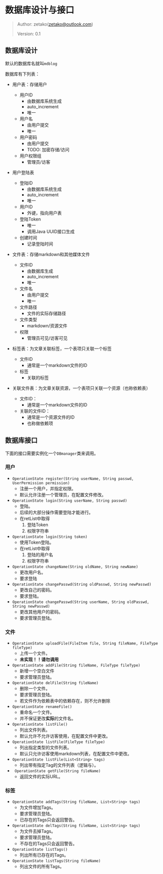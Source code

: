 # 数据库设计与接口

> Author: zetako(zetako@outlook.com)
>
> Version: 0.1

## 数据库设计

默认的数据库名就叫`mdblog`

数据库有下列表：

- 用户表：存储用户
  - 用户ID
    - 由数据库系统生成
    - auto_increment
    - 唯一
  - 用户名
    - 由用户提交
    - 唯一
  - 用户密码
    - 由用户提交
    - TODO: 加密存储/访问
  - 用户权限组
    - 管理员/访客
- 用户登陆表
  - 登陆ID
    - 由数据库系统生成
    - auto_increment
    - 唯一
  - 用户ID
    - 外键，指向用户表
  - 登陆Token
    - 唯一
    - 调用Java UUID接口生成
  - 创建时间
    - 记录登陆时间
- 文件表：存储markdown和其他媒体文件
  - 文件ID
    - 由数据库生成
    - auto_increment
    - 唯一
  - 文件名
    - 由用户提交
    - 唯一
  - 文件路径
    - 文件的实际存储路径
  - 文件类型
    - markdown/资源文件
  - 权限
    - 管理员可见/访客可见
- 标签表：为文章关联标签，一个表项只关联一个标签
  - 文件ID
    - 通常是一个markdown文件的ID
  - 标签
    - 关联的标签

- 关联文件表：为文章关联资源，一个表项只关联一个资源（也称依赖表）
  - 文件ID：
    - 通常是一个markdown文件的ID
  - 关联的文件ID：
    - 通常是一个资源文件的ID
    - 也称做依赖项

## 数据库接口

下面的接口需要实例化一个`DBmanager`类来调用。

### 用户

- `OperationState register(String userName, String passwd, UserPermission permission)`
  - 注册一个用户，并指定权限。
  - 默认允许注册一个管理员，在配置文件修改。
- `OperationState login(String userName, String passwd)`
  - 登陆。
  - 后续的大部分操作需要登陆才能进行。
  - 在retList中取得
    1. 登陆Token
    2. 权限字符串
- `OperationState login(String token)`
  - 使用Token登陆。
  - 在retList中取得
    1. 登陆的用户名
    2. 权限字符串
- `OperationState changeName(String oldName, String newName)`
  - 更改用户名。
  - 要求登陆
- `OperationState changePasswd(String oldPasswd, String newPasswd)`
  - 更改自己的密码。
  - 要求登陆。
- `OperationState changePasswd(String userName, String oldPasswd, String newPasswd)`
  - 更改其他用户的密码。
  - 要求管理员登陆。

### 文件

- `OperationState uploadFile(FileItem file, String fileName, FileType fileType)`
  - 上传一个文件。
  - **未实现！！请勿调用**
- `OperationState addFile(String fileName, FileType fileType)`
  - 新增一个空白文件
  - 要求管理员登陆。
- `OperationState delFile(String fileName)`
  - 删除一个文件。
  - 要求管理员登陆。
  - 若文件作为依赖表中的依赖存在，则不允许删除
- `OperationState renameFile()`
  - 重命名一个文件。
  - 并不保证更改**实际**的文件名。
- `OperationState listFile()`
  - 列出文件列表。
  - 默认允许不允许访客使用，在配置文件中更改。
- `OperationState listFile(FileType fileType)`
  - 列出指定类型的文件列表。
  - 默认只允许访客使用markdown列表，在配置文件中更改。
- `OperationState listFile(List<String> tags)`
  - 列出带有指定Tag的文件列表（逻辑与）。
- ` OperationState getFile(String fileName)`
  - 返回文件的实际URL。

### 标签

- `OperationState addTags(String fileName, List<String> tags)`
  - 为文件增加Tags。
  - 要求管理员登陆。
  - 已存在的Tags只会返回警告。
- `OperationState delTags(String fileName, List<String> tags)`
  - 为文件去掉Tags。
  - 要求管理员登陆。
  - 不存在的Tags只会返回警告。
- `OperationState listTags()`
  - 列出所有已存在的Tags。
- `OperationState listTags(String fileName)`
  - 列出文件的所有Tags。
